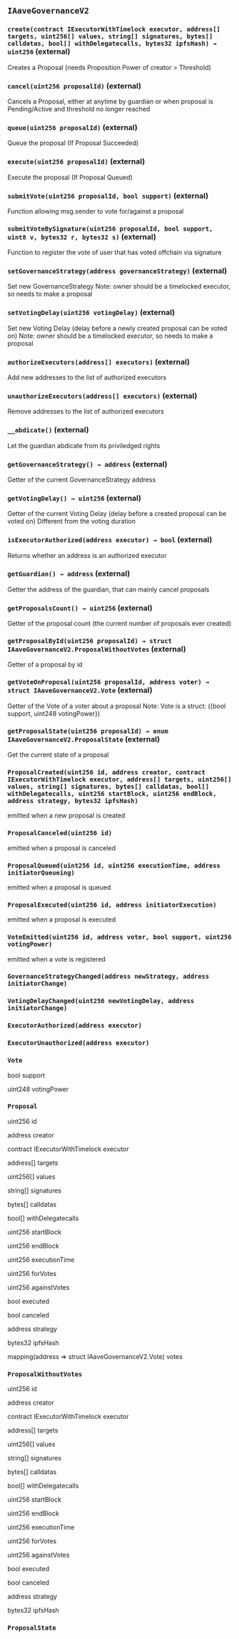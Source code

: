 ## `IAaveGovernanceV2`






### `create(contract IExecutorWithTimelock executor, address[] targets, uint256[] values, string[] signatures, bytes[] calldatas, bool[] withDelegatecalls, bytes32 ipfsHash) → uint256` (external)



Creates a Proposal (needs Proposition Power of creator > Threshold)


### `cancel(uint256 proposalId)` (external)



Cancels a Proposal,
either at anytime by guardian
or when proposal is Pending/Active and threshold no longer reached


### `queue(uint256 proposalId)` (external)



Queue the proposal (If Proposal Succeeded)


### `execute(uint256 proposalId)` (external)



Execute the proposal (If Proposal Queued)


### `submitVote(uint256 proposalId, bool support)` (external)



Function allowing msg.sender to vote for/against a proposal


### `submitVoteBySignature(uint256 proposalId, bool support, uint8 v, bytes32 r, bytes32 s)` (external)



Function to register the vote of user that has voted offchain via signature


### `setGovernanceStrategy(address governanceStrategy)` (external)



Set new GovernanceStrategy
Note: owner should be a timelocked executor, so needs to make a proposal


### `setVotingDelay(uint256 votingDelay)` (external)



Set new Voting Delay (delay before a newly created proposal can be voted on)
Note: owner should be a timelocked executor, so needs to make a proposal


### `authorizeExecutors(address[] executors)` (external)



Add new addresses to the list of authorized executors


### `unauthorizeExecutors(address[] executors)` (external)



Remove addresses to the list of authorized executors


### `__abdicate()` (external)



Let the guardian abdicate from its priviledged rights


### `getGovernanceStrategy() → address` (external)



Getter of the current GovernanceStrategy address


### `getVotingDelay() → uint256` (external)



Getter of the current Voting Delay (delay before a created proposal can be voted on)
Different from the voting duration


### `isExecutorAuthorized(address executor) → bool` (external)



Returns whether an address is an authorized executor


### `getGuardian() → address` (external)



Getter the address of the guardian, that can mainly cancel proposals


### `getProposalsCount() → uint256` (external)



Getter of the proposal count (the current number of proposals ever created)


### `getProposalById(uint256 proposalId) → struct IAaveGovernanceV2.ProposalWithoutVotes` (external)



Getter of a proposal by id


### `getVoteOnProposal(uint256 proposalId, address voter) → struct IAaveGovernanceV2.Vote` (external)



Getter of the Vote of a voter about a proposal
Note: Vote is a struct: ({bool support, uint248 votingPower})


### `getProposalState(uint256 proposalId) → enum IAaveGovernanceV2.ProposalState` (external)



Get the current state of a proposal



### `ProposalCreated(uint256 id, address creator, contract IExecutorWithTimelock executor, address[] targets, uint256[] values, string[] signatures, bytes[] calldatas, bool[] withDelegatecalls, uint256 startBlock, uint256 endBlock, address strategy, bytes32 ipfsHash)`



emitted when a new proposal is created


### `ProposalCanceled(uint256 id)`



emitted when a proposal is canceled


### `ProposalQueued(uint256 id, uint256 executionTime, address initiatorQueueing)`



emitted when a proposal is queued


### `ProposalExecuted(uint256 id, address initiatorExecution)`



emitted when a proposal is executed


### `VoteEmitted(uint256 id, address voter, bool support, uint256 votingPower)`



emitted when a vote is registered


### `GovernanceStrategyChanged(address newStrategy, address initiatorChange)`





### `VotingDelayChanged(uint256 newVotingDelay, address initiatorChange)`





### `ExecutorAuthorized(address executor)`





### `ExecutorUnauthorized(address executor)`






### `Vote`


bool support


uint248 votingPower


### `Proposal`


uint256 id


address creator


contract IExecutorWithTimelock executor


address[] targets


uint256[] values


string[] signatures


bytes[] calldatas


bool[] withDelegatecalls


uint256 startBlock


uint256 endBlock


uint256 executionTime


uint256 forVotes


uint256 againstVotes


bool executed


bool canceled


address strategy


bytes32 ipfsHash


mapping(address => struct IAaveGovernanceV2.Vote) votes


### `ProposalWithoutVotes`


uint256 id


address creator


contract IExecutorWithTimelock executor


address[] targets


uint256[] values


string[] signatures


bytes[] calldatas


bool[] withDelegatecalls


uint256 startBlock


uint256 endBlock


uint256 executionTime


uint256 forVotes


uint256 againstVotes


bool executed


bool canceled


address strategy


bytes32 ipfsHash



### `ProposalState`


























